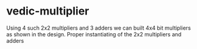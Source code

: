 # vedic-multiplier
Using 4 such 2x2 multipliers and 3 adders we can built 4x4 bit multipliers as shown in the design. Proper instantiating of the 2x2 multipliers and adders
